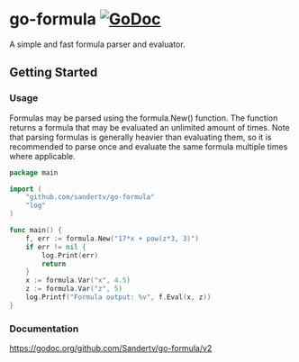 # go-formula [![GoDoc](http://godoc.org/github.com/Sandertv/go-formula?status.svg)](https://godoc.org/github.com/Sandertv/go-formula/v2)
A simple and fast formula parser and evaluator.

## Getting Started

### Usage
Formulas may be parsed using the formula.New() function. The function returns a formula that may be evaluated
an unlimited amount of times. Note that parsing formulas is generally heavier than evaluating them, so it is
recommended to parse once and evaluate the same formula multiple times where applicable.

```go
package main

import (
	"github.com/sandertv/go-formula"
	"log"
)

func main() {
    f, err := formula.New("17*x + pow(z*3, 3)")
    if err != nil {
        log.Print(err)
        return
    }
    x := formula.Var("x", 4.5)
    z := formula.Var("z", 5)
    log.Printf("Formula output: %v", f.Eval(x, z))
}
```

### Documentation
https://godoc.org/github.com/Sandertv/go-formula/v2